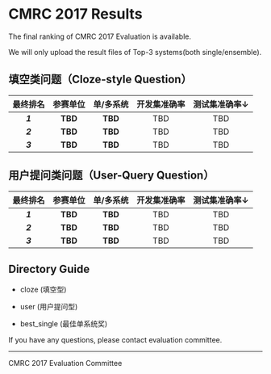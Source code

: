 # CMRC 2017 Results

The final ranking of CMRC 2017 Evaluation is available.

We will only upload the result files of Top-3 systems(both single/ensemble).

## 填空类问题（Cloze-style Question）

| 最终排名 | 参赛单位 | 单/多系统 | 开发集准确率 | 测试集准确率↓ |
|:-----:|:-----:|:-----:|:-----:|:-----:|
| ***1*** | **TBD** | **TBD** | TBD | TBD |
| ***2*** | **TBD** | **TBD** | TBD | TBD |
| ***3*** | **TBD** | **TBD** | TBD | TBD |

## 用户提问类问题（User-Query Question）

| 最终排名 | 参赛单位 | 单/多系统 | 开发集准确率 | 测试集准确率↓ |
|:-----:|:-----:|:-----:|:-----:|:-----:|
| ***1*** | **TBD** | **TBD** | TBD | TBD |
| ***2*** | **TBD** | **TBD** | TBD | TBD |
| ***3*** | **TBD** | **TBD** | TBD | TBD |


## Directory Guide

- cloze (填空型)

- user (用户提问型)

- best_single (最佳单系统奖)


If you have any questions, please contact evaluation committee.

----------------
CMRC 2017 Evaluation Committee